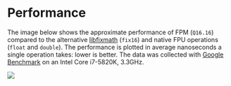 # Performance

The image below shows the approximate performance of FPM (`Q16.16`) compared to the alternative [libfixmath](https://github.com/PetteriAimonen/libfixmath) (`fix16`) and native FPU operations (`float` and `double`). The performance is plotted in average nanoseconds a single operation takes: lower is better. The data was collected with [Google Benchmark](https://github.com/google/benchmark) on an Intel Core i7-5820K, 3.3GHz.

![](http://mikelankampgithub.s3-website-eu-west-1.amazonaws.com/fpm/performance.png)
